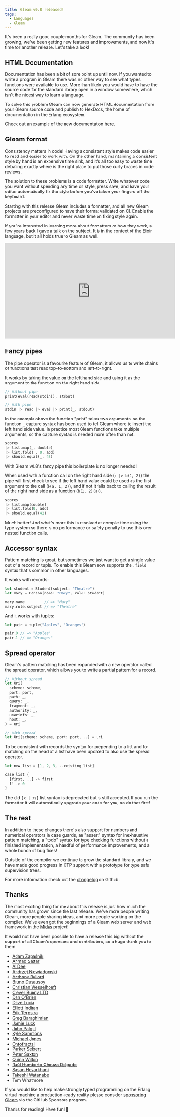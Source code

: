 ```yaml
---
title: Gleam v0.8 released!
tags:
  - Languages
  - Gleam
---
```


It's been a really good couple months for Gleam. The community has been
growing, we've been getting new features and improvements, and now it's time
for another release. Let's take a look!


## HTML Documentation

Documentation has been a bit of sore point up until now. If you wanted to
write a program in Gleam there was no other way to see what types functions
were available to use. More than likely you would have to have the source code
for the standard library open in a window somewhere, which isn't the
nicest way to learn a language.

To solve this problem Gleam can now generate HTML documentation from your Gleam
source code and publish to HexDocs, the home of documentation in the Erlang
ecosystem.

Check out an example of the new documentation [here][list-docs].

[list-docs]: https://hexdocs.pm/gleam_stdlib/gleam/list/


## Gleam format

Consistency matters in code! Having a consistent style makes code easier to
read and easier to work with. On the other hand, maintaining a consistent
style by hand is an expensive time sink, and it's all too easy to waste time
debating exactly where is the right place to put those curly braces in code
reviews.

The solution to these problems is a code formatter. Write whatever code you
want without spending any time on style, press save, and have your editor
automatically fix the style before you've taken your fingers off the keyboard.

Starting with this release Gleam includes a formatter, and all new Gleam
projects are preconfigured to have their format validated on CI. Enable the
formatter in your editor and never waste time on fixing style again.

If you're interested in learning more about formatters or how they work, a
few years back I gave a talk on the subject. It is in the context of the
Elixir language, but it all holds true to Gleam as well.

<iframe width="560" height="315"
src="https://www.youtube-nocookie.com/embed/g4HXeP_CZbc" frameborder="0"
allow="accelerometer; autoplay; encrypted-media; gyroscope;
picture-in-picture" allowfullscreen></iframe>


## Fancy pipes

The pipe operator is a favourite feature of Gleam, it allows us to write
chains of functions that read top-to-bottom and left-to-right.

It works by taking the value on the left hand side and using it as the
argument to the function on the right hand side.

```rust
// Without pipe
print(eval(read(stdin)), stdout)

// With pipe
stdin |> read |> eval |> print(_, stdout)
```

In the example above the function "print" takes two arguments, so the function
`_` capture syntax has been used to tell Gleam where to insert the left hand
side value. In practice most Gleam functions take multiple arguments, so the
capture syntax is needed more often than not.

```rust
scores
|> list.map(_, double)
|> list.fold(_, 0, add)
|> should.equal(_, 42)
```

With Gleam v0.8's fancy pipe this boilerplate is no longer needed!

When used with a function call on the right hand side (`a |> b(1, 2)`) the
pipe will first check to see if the left hand value could be used as the first
argument to the call (`b(a, 1, 2)`), and if not it falls back to calling the
result of the right hand side as a function (`b(1, 2)(a)`).

```rust
scores
|> list.map(double)
|> list.fold(0, add)
|> should.equal(42)
```

Much better! And what's more this is resolved at compile time using the type
system so there is no performance or safety penalty to use this over nested
function calls.


## Accessor syntax

Pattern matching is great, but sometimes we just want to get a single value
out of a record or tuple. To enable this Gleam now supports the `.field` syntax
that's common in other languages.

It works with records:

```rust
let student = Student(subject: "Theatre")
let mary = Person(name: "Mary", role: student)

mary.name         // => "Mary"
mary.role.subject // => "Theatre"
```

And it works with tuples:

```rust
let pair = tuple("Apples", "Oranges")

pair.0 // => "Apples"
pair.1 // => "Oranges"
```


## Spread operator

Gleam's pattern matching has been expanded with a new operator called the
spread operator, which allows you to write a partial pattern for a record.

```rust
// Without spread
let Uri(
  scheme: scheme,
  port: port,
  path: _,
  query: _,
  fragment: _,
  authority: _,
  userinfo: _,
  host: _,
) = uri

// With spread
let Uri(scheme: scheme, port: port, ..) = uri
```

To be consistent with records the syntax for prepending to a list and for
matching on the head of a list have been updated to also use the spread
operator.

```rust
let new_list = [1, 2, 3, ..existing_list]

case list {
  [first, ..] -> first
  [] -> 0
}
```

The old `[x | xs]` list syntax is deprecated but is still accepted. If you run
the formatter it will automatically upgrade your code for you, so do that
first!


## The rest

In addition to these changes there's also support for numbers and numerical
operators in case guards, an "assert" syntax for inexhaustive pattern matching,
a "todo" syntax for type checking functions without a finished implementation,
a handful of performance improvements, and a whole bunch of bug fixes!

Outside of the compiler we continue to grow the standard library, and we have
made good progress in OTP support with a prototype for type safe supervision
trees.

For more information check out the
[changelog](https://github.com/gleam-lang/gleam/blob/master/CHANGELOG.md) on
Github.


## Thanks

The most exciting thing for me about this release is just how much the
community has grown since the last release. We've more people writing Gleam,
more people sharing ideas, and more people working on the compiler. We've even
got the beginnings of a Gleam web server and web framework in the
[Midas][midas] project!

[midas]: https://github.com/midas-framework/midas

It would not have been possible to have a release this big without the support
of all Gleam's sponsors and contributors, so a huge thank you to them:

- [Adam Zapaśnik](https://github.com/DiodonHystrix)
- [Ahmad Sattar](https://github.com/thehabbos007)
- [Al Dee](https://github.com/scripttease)
- [Andrzej Niewiadomski](https://github.com/theAnnie)
- [Anthony Bullard](https://github.com/gamebox)
- [Bruno Dusausoy](https://github.com/bdusauso)
- [Christian Wesselhoeft](https://github.com/xtian)
- [Clever Bunny LTD](https://github.com/cleverbunny)
- [Dan O'Brien](https://github.com/InTheCloudDan)
- [Dave Lucia](https://github.com/davydog187)
- [Elliott Indiran](https://github.com/eindiran)
- [Erik Terpstra](https://github.com/eterps)
- [Greg Baraghimian](https://github.com/itsgreggreg)
- [Jamie Luck](https://github.com/delucks)
- [John Palgut](https://github.com/Jwsonic)
- [Kyle Sammons](https://github.com/kyle-sammons)
- [Michael Jones](https://github.com/michaeljones)
- [Ontofractal](https://github.com/ontofractal)
- [Parker Selbert](https://github.com/sorentwo)
- [Peter Saxton](https://github.com/CrowdHailer)
- [Quinn Wilton](https://github.com/QuinnWilton)
- [Raúl Humberto Chouza Delgado](https://github.com/chouzar)
- [Sasan Hezarkhani](https://github.com/gootik)
- [Takeshi Watanabe](https://github.com/take-cheese)
- [Tom Whatmore](https://github.com/tomwhatmore)

If you would like to help make strongly typed programming on the Erlang
virtual machine a production-ready reality please consider [sponsoring
Gleam][sponsor] via the GitHub Sponsors program.

Thanks for reading! Have fun! 💜

[sponsor]: https://github.com/sponsors/lpil
